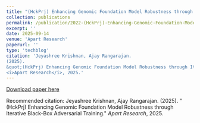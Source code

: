 ```yaml
---
title: "(HckPrj) Enhancing Genomic Foundation Model Robustness through Iterative Black-Box Adversarial Training"
collection: publications
permalink: /publication/2022-(HckPrj)-Enhancing-Genomic-Foundation-Model-Robustness-through-Iterative-Black-Box-Adversarial-Training
excerpt: ''
date: 2025-09-14
venue: 'Apart Research'
paperurl: ''
type: 'techblog'
citation: 'Jeyashree Krishnan, Ajay Rangarajan.
(2025).
&quot;(HckPrj) Enhancing Genomic Foundation Model Robustness through Iterative Black-Box Adversarial Training.&quot;
<i>Apart Research</i>, 2025.'
---
```



[Download paper here](https://apartresearch.com)

Recommended citation: Jeyashree Krishnan, Ajay Rangarajan.
(2025).
&quot;(HckPrj) Enhancing Genomic Foundation Model Robustness through Iterative Black-Box Adversarial Training.&quot;
<i>Apart Research</i>, 2025.